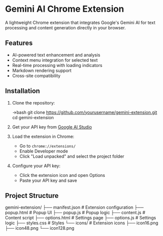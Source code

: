 # Gemini AI Chrome Extension

A lightweight Chrome extension that integrates Google's Gemini AI for text processing and content generation directly in your browser.

## Features

-   AI-powered text enhancement and analysis
-   Context menu integration for selected text
-   Real-time processing with loading indicators
-   Markdown rendering support
-   Cross-site compatibility

## Installation

1. Clone the repository:

    ->bash
    git clone https://github.com/yourusername/gemini-extension.git
    cd gemini-extension

2. Get your API key from [Google AI Studio](https://aistudio.google.com/)

3. Load the extension in Chrome:

    - Go to `chrome://extensions/`
    - Enable Developer mode
    - Click "Load unpacked" and select the project folder

4. Configure your API key:

    - Click the extension icon and open Options
    - Paste your API key and save

## Project Structure

gemini-extension/
├── manifest.json # Extension configuration
├── popup.html # Popup UI
├── popup.js # Popup logic
├── content.js # Content script
├── options.html # Settings page
├── options.js # Settings logic
├── styles.css # Styles
└── icons/ # Extension icons
├── icon16.png
├── icon48.png
└── icon128.png
